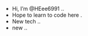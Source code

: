 - Hi, I’m @HEee6991 ..
- Hope to learn to code here .
- New tech ..
- new ..

<!---
HEee6991/HEee6991 is a ✨ special ✨ repository because its `README.md` (this file) appears on your GitHub profile.
You can click the Preview link to take a look at your changes.
--->

